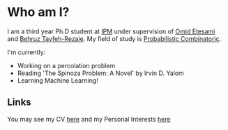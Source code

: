 # Who am I?
I am a third year Ph.D student at [IPM](http://ipm.ir/) under supervision of [Omid Etesami](http://math.ipm.ir/~etesami/) and [Behruz Tayfeh-Rezaie](http://math.ipm.ac.ir/~tayfeh-r/). My field of study is [Probabilistic Combinatoric](https://en.wikipedia.org/wiki/Probabilistic_method).

I'm currently:
- Working on a percolation problem
- Reading 'The Spinoza Problem: A Novel' by Irvin D. Yalom
- Learning Machine Learning!


## Links

You may see my CV [here](Files/CV.md) and my Personal Interests [here](Files/Personal_Interests.md)
